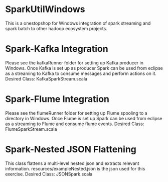 # SparkUtilWindows
This is a onestopshop for Windows integration of spark streaming and spark batch to other hadoop ecosystem projects.
# Spark-Kafka Integration
Please see the kafkaRunner folder for setting up Kafka producer in Windows. Once Kafka is set up as producer Spark can be used from eclipse as a streaming to Kafka to consume messages and perform actions on it.
Desired Class: KafkaSparkStream.scala

# Spark-Flume Integration
Please see the flumeRunner folder for setting up Flume spooling to a directory in Windows. Once Flume is set up  Spark can be used from eclipse as a streaming to Flume and consume flume events.
Desired Class: FlumeSparkStream.scala

# Spark-Nested JSON Flattening
This class flattens a multi-level nested json and extracts relevant information.
resources/exampleNested.json is the json used for this exercise.
Desired Class: JSONSpark.scala